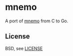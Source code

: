 # mnemo

A port of [mnemo](https://github.com/flon-io/mnemo) from C to Go.

## License

BSD, see [LICENSE](LICENSE)

